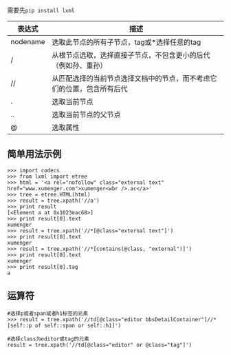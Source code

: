 需要先`pip install lxml`

表达式   |描述
---------|-----
nodename |选取此节点的所有子节点，tag或\*选择任意的tag
/        |从根节点选取，选择直接子节点，不包含更小的后代（例如孙、重孙）
//       |从匹配选择的当前节点选择文档中的节点，而不考虑它们的位置，包含所有后代
.        |选取当前节点
..       |选取当前节点的父节点
@        |选取属性

## 简单用法示例

```
>>> import codecs
>>> from lxml import etree
>>> html = '<a rel="nofollow" class="external text" href="www.xumenger.com">xumenger<wbr />.ac</a>'
>>> tree = etree.HTML(html)
>>> result = tree.xpath('//a')
>>> print result
[<Element a at 0x1023eac68>]
>>> print result[0].text
xumenger
>>> result = tree.xpath('//*[@class="external text"]')
>>> print result[0].text
xumenger
>>> result = tree.xpath('//*[contains(@class, "external")]')
>>> print result[0].text
xumenger
>>> print result[0].tag
a
```

## 运算符

```
#选择p或者span或者h1标签的元素
>>> result = tree.xpath('//td[@class="editor bbsDetailContainer"]//*[self::p of self::span or self::h1]')

#选择class为editor或tag的元素
result = tree.xpath('//td[@class="editor" or @class="tag"]')
```

